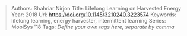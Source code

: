 > Authors: Shahriar Nirjon
> Title: Lifelong Learning on Harvested Energy
> Year: 2018
> Url: https://doi.org/10.1145/3210240.3223574
> Keywords: lifelong learning, energy harvester, intermittent learning
> Series: MobiSys '18
> Tags: *Define your own tags here, separate by comma*